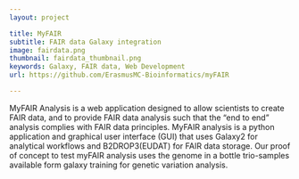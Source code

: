 ```yaml
---
layout: project

title: MyFAIR
subtitle: FAIR data Galaxy integration
image: fairdata.png
thumbnail: fairdata_thumbnail.png
keywords: Galaxy, FAIR data, Web Development
url: https://github.com/ErasmusMC-Bioinformatics/myFAIR

---
```

MyFAIR Analysis is a web application designed to allow scientists to create FAIR data, and to provide FAIR data analysis such that the “end to end” analysis complies with FAIR data principles. MyFAIR analysis is a python application and graphical user interface (GUI) that uses Galaxy2 for analytical workflows and B2DROP3(EUDAT) for FAIR data storage.  Our proof of concept to test myFAIR analysis uses the genome in a bottle trio-samples available form  galaxy training for genetic variation analysis.


